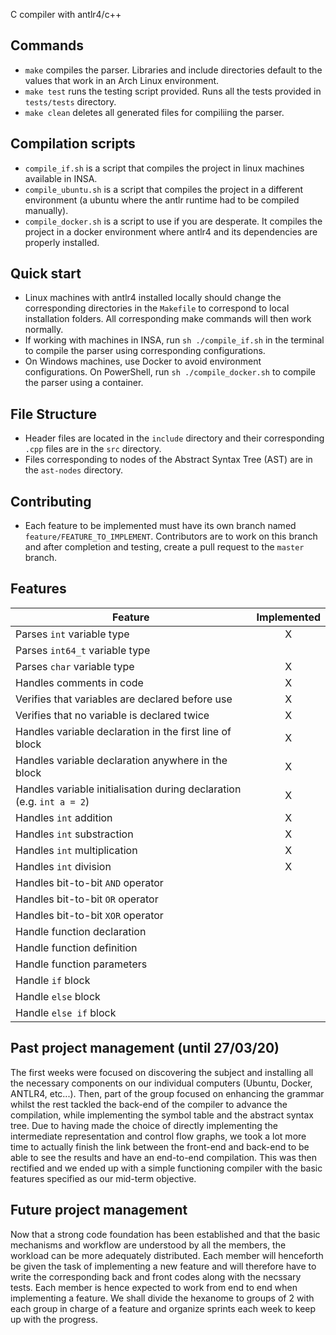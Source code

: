 C compiler with antlr4/c++

## Commands
- `make` compiles the parser. Libraries and include directories default to the values that work in an Arch Linux environment.
- `make test` runs the testing script provided. Runs all the tests provided in `tests/tests` directory.
- `make clean` deletes all generated files for compiliing the parser.

## Compilation scripts
- `compile_if.sh` is a script that compiles the project in linux machines available in INSA.
- `compile_ubuntu.sh` is a script that compiles the project in a different environment (a ubuntu where the antlr runtime had to be compiled manually).
- `compile_docker.sh` is a script to use if you are desperate. It compiles the project in a docker environment where antlr4 and its dependencies are properly installed.

## Quick start
- Linux machines with antlr4 installed locally should change the corresponding directories in the `Makefile` to correspond to local installation folders. All corresponding make commands will then work normally.
- If working with machines in INSA, run `sh ./compile_if.sh` in the terminal to compile the parser using corresponding configurations.
- On Windows machines, use Docker to avoid environment configurations. On PowerShell, run `sh ./compile_docker.sh` to compile the parser using a container.

## File Structure
- Header files are located in the `include` directory and their corresponding `.cpp` files are in the `src` directory.
- Files corresponding to nodes of the Abstract Syntax Tree (AST) are in the `ast-nodes` directory.

## Contributing
- Each feature to be implemented must have its own branch named `feature/FEATURE_TO_IMPLEMENT`. Contributors are to work on this branch and after completion and testing, create a pull request to the `master` branch.

## Features
Feature | Implemented
--- | :---:
Parses `int` variable type |  X
Parses `int64_t` variable type |
Parses `char` variable type | X
Handles comments in code | X
Verifies that variables are declared before use | X
Verifies that no variable is declared twice | X
Handles variable declaration in the first line of block | X
Handles variable declaration anywhere in the block | X
Handles variable initialisation during declaration (e.g. `int a = 2`)| X
Handles `int` addition | X
Handles `int` substraction | X
Handles `int` multiplication | X
Handles `int` division | X
Handles bit-to-bit `AND` operator |
Handles bit-to-bit `OR` operator |
Handles bit-to-bit `XOR` operator |
Handle function declaration |
Handle function definition |
Handle function parameters |
Handle `if` block |
Handle `else` block |
Handle `else if` block |

## Past project management (until 27/03/20)

The first weeks were focused on discovering the subject and installing all the necessary components on our individual computers (Ubuntu, Docker, ANTLR4, etc...).
Then, part of the group focused on enhancing the grammar whilst the rest tackled the back-end of the compiler to advance the compilation, while implementing the symbol table and the abstract syntax tree.
Due to having made the choice of directly implementing the intermediate representation and control flow graphs, we took a lot more time to actually finish the link between the front-end and back-end to be able to see the results and have an end-to-end compilation.
This was then rectified and we ended up with a simple functioning compiler with the basic features specified as our mid-term objective.

## Future project management

Now that a strong code foundation has been established and that the basic mechanisms and workflow are understood by all the members, the workload can be more adequately distributed.
Each member will henceforth be given the task of implementing a new feature and will therefore have to write the corresponding back and front codes along with the necssary tests. Each member is hence expected to work from end to end when implementing a feature. We shall divide the hexanome to groups of 2 with each group in charge of a feature and organize sprints each week to keep up with the progress.

